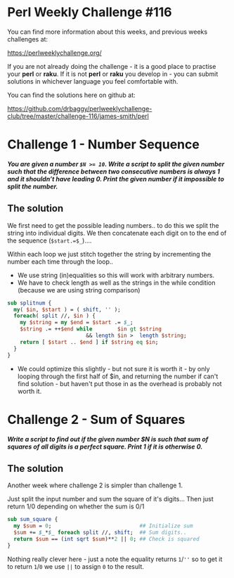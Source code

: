 # Perl Weekly Challenge #116

You can find more information about this weeks, and previous weeks challenges at:

  https://perlweeklychallenge.org/

If you are not already doing the challenge - it is a good place to practise your
**perl** or **raku**. If it is not **perl** or **raku** you develop in - you can
submit solutions in whichever language you feel comfortable with.

You can find the solutions here on github at:

https://github.com/drbaggy/perlweeklychallenge-club/tree/master/challenge-116/james-smith/perl

# Challenge 1 - Number Sequence

***You are given a number `$N >= 10`. Write a script to split the given number such that the difference between two consecutive numbers is always 1 and it shouldn’t have leading 0. Print the given number if it impossible to split the number.***

## The solution

We first need to get the possible leading numbers.. to do this we split the
string into individual digits. We then concatenate each digit on to the end
of the sequence (`$start.=$_`)....

Within each loop we just stitch together the string by incrementing the
number each time through the loop..

 * We use string (in)equalities so this will work with arbitrary numbers.
 * We have to check length as well as the strings in the while condition (because we are using string comparison)

```perl
sub splitnum {
  my( $in, $start ) = ( shift, '' );
  foreach( split //, $in ) {
    my $string = my $end = $start .= $_;
    $string .= ++$end while        $in gt $string
                         && length $in >  length $string;
    return [ $start .. $end ] if $string eq $in;
  }
}
```

 * We could optimize this slightly - but not sure it is worth it - by only looping through the first half of $in, and returning the number if can't find solution - but haven't put those in as the overhead is probably not worth it.

# Challenge 2 - Sum of Squares

***Write a script to find out if the given number $N is such that sum of squares of all digits is a perfect square. Print 1 if it is otherwise 0.***

## The solution

Another week where challenge 2 is simpler than challenge 1.

Just split the input number and sum the square of it's digits... Then just return 1/0 depending on whether the sum is 0/1

```perl
sub sum_square {
  my $sum = 0;                            ## Initialize sum
  $sum += $_*$_ foreach split //, shift;  ## Sum digits..
  return $sum == (int sqrt $sum)**2 || 0; ## Check is squared
}
```

Nothing really clever here - just a note the equality returns `1`/`''` so to get it to return `1`/`0` we use `||` to assign `0` to the result.
